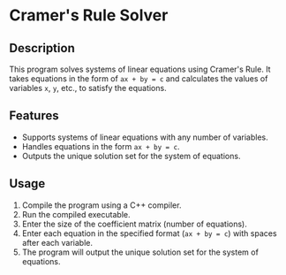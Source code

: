 # Cramer's Rule Solver

## Description
This program solves systems of linear equations using Cramer's Rule. It takes equations in the form of `ax + by = c` and calculates the values of variables `x`, `y`, etc., to satisfy the equations.

## Features
- Supports systems of linear equations with any number of variables.
- Handles equations in the form `ax + by = c`.
- Outputs the unique solution set for the system of equations.

## Usage
1. Compile the program using a C++ compiler.
2. Run the compiled executable.
3. Enter the size of the coefficient matrix (number of equations).
4. Enter each equation in the specified format (`ax + by = c`) with spaces after each variable.
5. The program will output the unique solution set for the system of equations.
